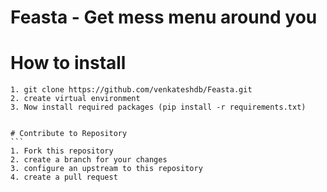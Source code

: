 # Feasta - Get mess menu around you

# How to install
````
1. git clone https://github.com/venkateshdb/Feasta.git
2. create virtual environment
3. Now install required packages (pip install -r requirements.txt)


# Contribute to Repository
```
1. Fork this repository
2. create a branch for your changes
3. configure an upstream to this repository
4. create a pull request 

